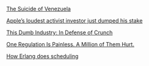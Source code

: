 <a href="https://joelhirst.wordpress.com/2016/04/23/the-suicide-of-venezuela/" target="_blank">The Suicide of Venezuela</a>

<a href="http://techcrunch.com/2016/04/28/apples-loudest-activist-investor-just-dumped-his-stake/" target="_blank">Apple’s loudest activist investor just dumped his stake</a>

<a href="http://www.shamusyoung.com/twentysidedtale/?p=31667" target="_blank">This Dumb Industry: In Defense of Crunch</a>

<a href="http://www.bloombergview.com/articles/2016-04-27/one-regulation-is-painless-a-million-of-them-hurt" target="_blank">One Regulation Is Painless. A Million of Them Hurt.</a>

<a href="http://jlouisramblings.blogspot.com/2013/01/how-erlang-does-scheduling.html" target="_blank">How Erlang does scheduling</a>